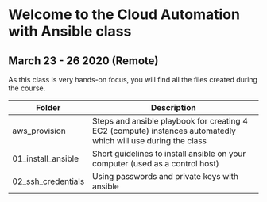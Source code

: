 # Welcome to the Cloud Automation with Ansible class
## March 23 - 26 2020 (Remote)

As this class is very hands-on focus, you will find all the files created during the course.

Folder | Description
------------ | -------------
aws_provision | Steps and ansible playbook for creating 4 EC2 (compute) instances automatedly which will use during the class
01_install_ansible | Short guidelines to install ansible on your computer (used as a control host)
02_ssh_credentials | Using passwords and private keys with ansible

